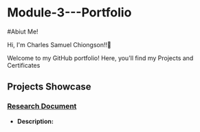 # Module-3---Portfolio

#Abiut Me!

Hi, I'm Charles Samuel Chiongson!!👋

Welcome to my GitHub portfolio! Here, you'll find my Projects and Certificates

## Projects Showcase

### [Research Document](https://github.com/CSLC031403/Module-3---Portfolio/blob/main/RESEARCH%20DOCUMENT_CHIONGSON.pdf)
- **Description:**



